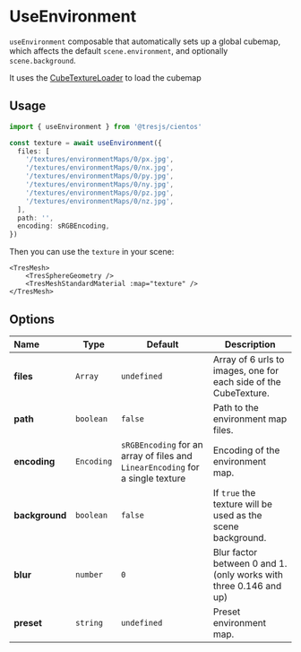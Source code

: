 # UseEnvironment <Badge type="warning" text="^1.7.0" />

`useEnvironment` composable that automatically sets up a global cubemap, which affects the default `scene.environment`, and optionally `scene.background`.

It uses the [CubeTextureLoader](https://threejs.org/docs/#api/en/loaders/CubeTextureLoader) to load the cubemap

## Usage

```ts
import { useEnvironment } from '@tresjs/cientos'

const texture = await useEnvironment({
  files: [
    '/textures/environmentMaps/0/px.jpg',
    '/textures/environmentMaps/0/nx.jpg',
    '/textures/environmentMaps/0/py.jpg',
    '/textures/environmentMaps/0/ny.jpg',
    '/textures/environmentMaps/0/pz.jpg',
    '/textures/environmentMaps/0/nz.jpg',
  ],
  path: '',
  encoding: sRGBEncoding,
})
```

Then you can use the `texture` in your scene:

```html{3}
<TresMesh>
    <TresSphereGeometry />
    <TresMeshStandardMaterial :map="texture" />
</TresMesh>
```

## Options

| Name           | Type       | Default                                                                        | Description                                                       |
| :------------- | ---------- | ------------------------------------------------------------------------------ | ----------------------------------------------------------------- |
| **files**      | `Array`    | `undefined`                                                                    | Array of 6 urls to images, one for each side of the CubeTexture.  |
| **path**       | `boolean`  | `false`                                                                        | Path to the environment map files.                                |
| **encoding**   | `Encoding` | `sRGBEncoding` for an array of files and `LinearEncoding` for a single texture | Encoding of the environment map.                                  |
| **background** | `boolean`  | `false`                                                                        | If `true` the texture will be used as the scene background.       |
| **blur**       | `number`   | `0`                                                                            | Blur factor between 0 and 1. (only works with three 0.146 and up) |
| **preset**     | `string`   | `undefined`                                                                    | Preset environment map.                                           |
